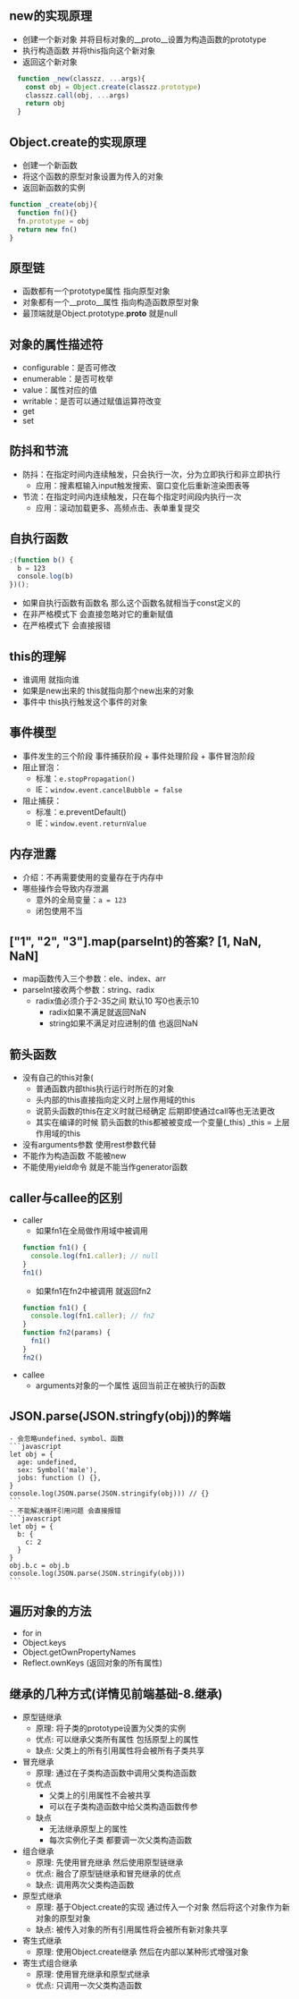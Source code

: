 ## new的实现原理
  - 创建一个新对象 并将目标对象的__proto__设置为构造函数的prototype
  - 执行构造函数 并将this指向这个新对象
  - 返回这个新对象
  ```javascript
    function _new(classzz, ...args){
      const obj = Object.create(classzz.prototype)
      classzz.call(obj, ...args)
      return obj
    }
  ```
## Object.create的实现原理
  - 创建一个新函数
  - 将这个函数的原型对象设置为传入的对象
  - 返回新函数的实例
  ```javascript
  function _create(obj){
    function fn(){}
    fn.prototype = obj
    return new fn()
  }
  ```

## 原型链
  - 函数都有一个prototype属性 指向原型对象
  - 对象都有一个__proto__属性 指向构造函数原型对象
  - 最顶端就是Object.prototype.__proto__ 就是null

## 对象的属性描述符
  - configurable：是否可修改
  - enumerable：是否可枚举
  - value：属性对应的值
  - writable：是否可以通过赋值运算符改变
  - get
  - set

## 防抖和节流
  - 防抖：在指定时间内连续触发，只会执行一次，分为立即执行和非立即执行
    - 应用：搜素框输入input触发搜索、窗口变化后重新渲染图表等
  - 节流：在指定时间内连续触发，只在每个指定时间段内执行一次
    - 应用：滚动加载更多、高频点击、表单重复提交

## 自执行函数
  ```javascript
  ;(function b() {
    b = 123
    console.log(b)
  })();
  ```
  - 如果自执行函数有函数名 那么这个函数名就相当于const定义的
  - 在非严格模式下 会直接忽略对它的重新赋值
  - 在严格模式下 会直接报错

## this的理解
  - 谁调用 就指向谁
  - 如果是new出来的 this就指向那个new出来的对象
  - 事件中 this执行触发这个事件的对象

## 事件模型
  - 事件发生的三个阶段 事件捕获阶段 + 事件处理阶段 + 事件冒泡阶段
  - 阻止冒泡：
    - 标准：`e.stopPropagation()`
    - IE：`window.event.cancelBubble = false`
  - 阻止捕获：
    - 标准：e.preventDefault()
    - IE：`window.event.returnValue`

## 内存泄露
  - 介绍：不再需要使用的变量存在于内存中
  - 哪些操作会导致内存泄漏
    - 意外的全局变量：`a = 123`
    - 闭包使用不当

## ["1", "2", "3"].map(parseInt)的答案? [1, NaN, NaN]
  - map函数传入三个参数：ele、index、arr
  - parseInt接收两个参数：string、radix
    - radix值必须介于2-35之间 默认10 写0也表示10
      - radix如果不满足就返回NaN
      - string如果不满足对应进制的值 也返回NaN

## 箭头函数
  - 没有自己的this对象(
    - 普通函数内部this执行运行时所在的对象
    - 头内部的this直接指向定义时上层作用域的this
    - 说箭头函数的this在定义时就已经确定 后期即使通过call等也无法更改
    - 其实在编译的时候 箭头函数的this都被被变成一个变量(_this) _this = 上层作用域的this
  - 没有arguments参数 使用rest参数代替
  - 不能作为构造函数 不能被new
  - 不能使用yield命令 就是不能当作generator函数

## caller与callee的区别
  - caller
    - 如果fn1在全局做作用域中被调用
    ```javascript
    function fn1() {
      console.log(fn1.caller); // null
    }
    fn1()
    ```
    - 如果fn1在fn2中被调用 就返回fn2
    ```javascript
    function fn1() {
      console.log(fn1.caller); // fn2
    }
    function fn2(params) {
      fn1()
    }
    fn2()
    ```
  - callee
    - arguments对象的一个属性 返回当前正在被执行的函数

  ## JSON.parse(JSON.stringfy(obj))的弊端
    - 会忽略undefined、symbol、函数
    ```javascript
    let obj = {
      age: undefined,
      sex: Symbol('male'),
      jobs: function () {},
    }
    console.log(JSON.parse(JSON.stringify(obj))) // {}
    ```
    - 不能解决循环引用问题 会直接报错
    ```javascript
    let obj = {
      b: {
        c: 2
      }
    }
    obj.b.c = obj.b
    console.log(JSON.parse(JSON.stringify(obj)))
    ```
## 遍历对象的方法
  - for in
  - Object.keys
  - Object.getOwnPropertyNames
  - Reflect.ownKeys (返回对象的所有属性)

## 继承的几种方式(详情见前端基础-8.继承)
  - 原型链继承
    - 原理: 将子类的prototype设置为父类的实例
    - 优点: 可以继承父类所有属性 包括原型上的属性
    - 缺点: 父类上的所有引用属性将会被所有子类共享
  - 冒充继承
    - 原理: 通过在子类构造函数中调用父类构造函数
    - 优点
      - 父类上的引用属性不会被共享
      - 可以在子类构造函数中给父类构造函数传参
    - 缺点
      - 无法继承原型上的属性
      - 每次实例化子类 都要调一次父类构造函数
  - 组合继承
    - 原理: 先使用冒充继承 然后使用原型链继承
    - 优点: 融合了原型链继承和冒充继承的优点
    - 缺点: 调用两次父类构造函数
  - 原型式继承
    - 原理: 基于Object.create的实现 通过传入一个对象 然后将这个对象作为新对象的原型对象
    - 缺点: 被传入对象的所有引用属性将会被所有新对象共享
  - 寄生式继承
    - 原理: 使用Object.create继承 然后在内部以某种形式增强对象
  - 寄生式组合继承
    - 原理: 使用冒充继承和原型式继承
    - 优点: 只调用一次父类构造函数